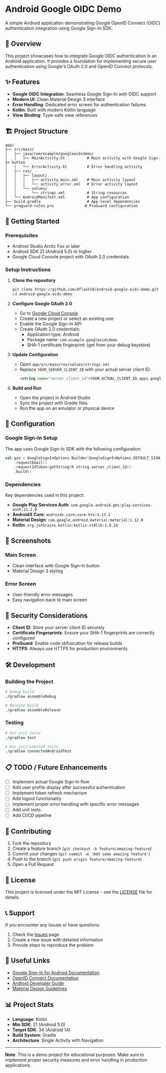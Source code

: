 # Android Google OIDC Demo

A simple Android application demonstrating Google OpenID Connect (OIDC) authentication integration using Google Sign-In SDK.

## 📱 Overview

This project showcases how to integrate Google OIDC authentication in an Android application. It provides a foundation for implementing secure user authentication using Google's OAuth 2.0 and OpenID Connect protocols.

## ✨ Features

- **Google OIDC Integration**: Seamless Google Sign-In with OIDC support
- **Modern UI**: Clean Material Design 3 interface
- **Error Handling**: Dedicated error screen for authentication failures
- **Kotlin**: Built with modern Kotlin language
- **View Binding**: Type-safe view references

## 🏗️ Project Structure

```
app/
├── src/main/
│   ├── java/com/example/googleoidcdemo/
│   │   ├── MainActivity.kt          # Main activity with Google Sign-In button
│   │   └── ErrorActivity.kt         # Error handling activity
│   ├── res/
│   │   ├── layout/
│   │   │   ├── activity_main.xml    # Main activity layout
│   │   │   └── activity_error.xml   # Error activity layout
│   │   └── values/
│   │       └── strings.xml          # String resources
│   └── AndroidManifest.xml          # App configuration
├── build.gradle                     # App-level dependencies
└── proguard-rules.pro              # ProGuard configuration
```

## 🚀 Getting Started

### Prerequisites

- Android Studio Arctic Fox or later
- Android SDK 21 (Android 5.0) or higher
- Google Cloud Console project with OAuth 2.0 credentials

### Setup Instructions

1. **Clone the repository**
   ```bash
   git clone https://github.com/dflash10/android-google-oidc-demo.git
   cd android-google-oidc-demo
   ```

2. **Configure Google OAuth 2.0**
   - Go to [Google Cloud Console](https://console.cloud.google.com/)
   - Create a new project or select an existing one
   - Enable the Google Sign-In API
   - Create OAuth 2.0 credentials:
     - Application type: Android
     - Package name: `com.example.googleoidcdemo`
     - SHA-1 certificate fingerprint: (get from your debug keystore)

3. **Update Configuration**
   - Open `app/src/main/res/values/strings.xml`
   - Replace `YOUR_SERVER_CLIENT_ID` with your actual server client ID:
     ```xml
     <string name="server_client_id">YOUR_ACTUAL_CLIENT_ID.apps.googleusercontent.com</string>
     ```

4. **Build and Run**
   - Open the project in Android Studio
   - Sync the project with Gradle files
   - Run the app on an emulator or physical device

## 🔧 Configuration

### Google Sign-In Setup

The app uses Google Sign-In SDK with the following configuration:

```kotlin
val gso = GoogleSignInOptions.Builder(GoogleSignInOptions.DEFAULT_SIGN_IN)
    .requestEmail()
    .requestIdToken(getString(R.string.server_client_id))
    .build()
```

### Dependencies

Key dependencies used in this project:

- **Google Play Services Auth**: `com.google.android.gms:play-services-auth:21.2.0`
- **AndroidX Core**: `androidx.core:core-ktx:1.13.1`
- **Material Design**: `com.google.android.material:material:1.12.0`
- **Kotlin**: `org.jetbrains.kotlin:kotlin-stdlib:1.9.24`

## 📱 Screenshots

### Main Screen
- Clean interface with Google Sign-In button
- Material Design 3 styling

### Error Screen
- User-friendly error messages
- Easy navigation back to main screen

## 🔐 Security Considerations

- **Client ID**: Store your server client ID securely
- **Certificate Fingerprints**: Ensure your SHA-1 fingerprints are correctly configured
- **ProGuard**: Enable code obfuscation for release builds
- **HTTPS**: Always use HTTPS for production environments

## 🛠️ Development

### Building the Project

```bash
# Debug build
./gradlew assembleDebug

# Release build
./gradlew assembleRelease
```

### Testing

```bash
# Run unit tests
./gradlew test

# Run instrumented tests
./gradlew connectedAndroidTest
```

## 📋 TODO / Future Enhancements

- [ ] Implement actual Google Sign-In flow
- [ ] Add user profile display after successful authentication
- [ ] Implement token refresh mechanism
- [ ] Add logout functionality
- [ ] Implement proper error handling with specific error messages
- [ ] Add unit tests
- [ ] Add CI/CD pipeline

## 🤝 Contributing

1. Fork the repository
2. Create a feature branch (`git checkout -b feature/amazing-feature`)
3. Commit your changes (`git commit -m 'Add some amazing feature'`)
4. Push to the branch (`git push origin feature/amazing-feature`)
5. Open a Pull Request

## 📄 License

This project is licensed under the MIT License - see the [LICENSE](LICENSE) file for details.

## 📞 Support

If you encounter any issues or have questions:

1. Check the [Issues](https://github.com/dflash10/android-google-oidc-demo/issues) page
2. Create a new issue with detailed information
3. Provide steps to reproduce the problem

## 🔗 Useful Links

- [Google Sign-In for Android Documentation](https://developers.google.com/identity/sign-in/android)
- [OpenID Connect Documentation](https://openid.net/connect/)
- [Android Developer Guide](https://developer.android.com/guide)
- [Material Design Guidelines](https://material.io/design)

## 📊 Project Stats

- **Language**: Kotlin
- **Min SDK**: 21 (Android 5.0)
- **Target SDK**: 34 (Android 14)
- **Build System**: Gradle
- **Architecture**: Single Activity with Navigation

---

**Note**: This is a demo project for educational purposes. Make sure to implement proper security measures and error handling in production applications.
